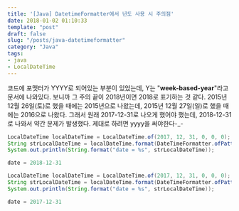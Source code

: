 ```yaml
---
title: '[Java] DatetimeFormatter에서 년도 사용 시 주의점'
date: 2018-01-02 01:10:33
template: "post"
draft: false
slug: "/posts/java-datetimeformatter"
category: "Java"
tags:
- java
- LocalDateTime
---
```

코드에 포맷터가 YYYY로 되어있는 부분이 있었는데, Y는 "**week-based-year**"라고 문서에 나와있다. 
보니까 그 주의 끝이 2018년이면 2018로 표기하는 것 같다. 2015년 12월 26일(토)로 했을 때에는 2015년으로 나왔는데, 2015년 12월 27일(일)로 했을 때에는 2016으로 나왔다.
그래서 원래 2017-12-31로 나오게 했어야 했는데, 2018-12-31로 나와서 약간 문제가 발생했다.
제대로 하려면 yyyy을 써야한다-_-
```java
LocalDateTime localDateTime = LocalDateTime.of(2017, 12, 31, 0, 0, 0);
String strLocalDateTime = localDateTime.format(DateTimeFormatter.ofPattern("YYYY-MM-dd"));
System.out.println(String.format("date = %s", strLocalDateTime));

date = 2018-12-31
```

```java
LocalDateTime localDateTime = LocalDateTime.of(2017, 12, 31, 0, 0, 0);
String strLocalDateTime = localDateTime.format(DateTimeFormatter.ofPattern("yyyy-MM-dd"));
System.out.println(String.format("date = %s", strLocalDateTime));

date = 2017-12-31
```

